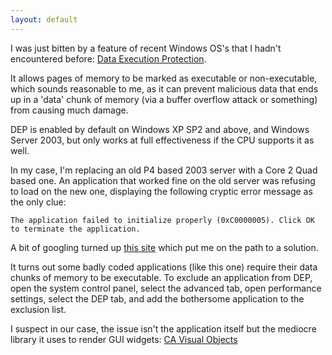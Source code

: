 ```yaml
---
layout: default
---
```

I was just bitten by a feature of recent Windows OS's that I hadn't encountered
before: [Data Execution Protection](http://en.wikipedia.org/wiki/Data_Execution_Prevention).

It allows pages of memory to be marked as executable or non-executable, which
sounds reasonable to me, as it can prevent malicious data that ends up in a
'data' chunk of memory (via a buffer overflow attack or something) from
causing much damage.

DEP is enabled by default on Windows XP SP2 and above, and Windows Server 2003,
but only works at full effectiveness if the CPU supports it as well.

In my case, I'm replacing an old P4 based 2003 server with a Core 2 Quad based
one. An application that worked fine on the old server was refusing to load on
the new one, displaying the following cryptic error message as the only clue:

    The application failed to initialize properly (0xC0000005). Click OK to terminate the application.

A bit of googling turned up [this
site](http://www.updatexp.com/0xC0000005.html) which put me on the path to a
solution.

It turns out some badly coded applications (like this one) require their data
chunks of memory to be executable. To exclude an application from DEP, open the
system control panel, select the advanced tab, open performance settings,
select the DEP tab, and add the bothersome application to the exclusion list.

I suspect in our case, the issue isn't the application itself but the mediocre
library it uses to render GUI widgets: [CA Visual
Objects](http://www.cavo.com/)
